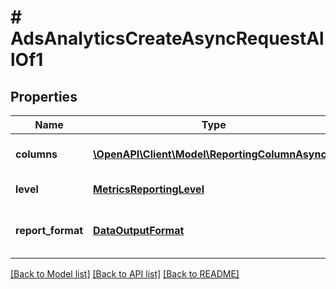 # # AdsAnalyticsCreateAsyncRequestAllOf1

## Properties

Name | Type | Description | Notes
------------ | ------------- | ------------- | -------------
**columns** | [**\OpenAPI\Client\Model\ReportingColumnAsync[]**](ReportingColumnAsync.md) | Metric and entity columns |
**level** | [**MetricsReportingLevel**](MetricsReportingLevel.md) | Level of the report |
**report_format** | [**DataOutputFormat**](DataOutputFormat.md) | Specification for formatting report data | [optional] [default to 'JSON']

[[Back to Model list]](../../README.md#models) [[Back to API list]](../../README.md#endpoints) [[Back to README]](../../README.md)
